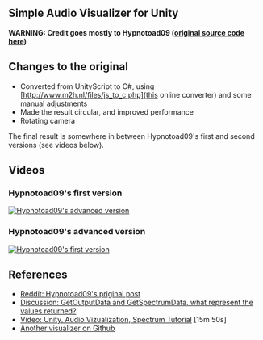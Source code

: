 ## Simple Audio Visualizer for Unity

**WARNING: Credit goes mostly to Hypnotoad09 ([original source code here](https://www.reddit.com/r/Unity3D/comments/35dm0n/check_out_this_cool_3d_audio_visualizer_ive_just/))**

## Changes to the original

* Converted from UnityScript to C#, using [http://www.m2h.nl/files/js_to_c.php](this online converter) and some manual adjustments
* Made the result circular, and improved performance
* Rotating camera

The final result is somewhere in between Hypnotoad09's first and second versions (see videos below).


## Videos

### Hypnotoad09's first version

[![Hypnotoad09's advanced version](https://img.youtube.com/vi/dbVz0tYfGcw/0.jpg)](https://www.youtube.com/watch?v=dbVz0tYfGcw)


### Hypnotoad09's advanced version

[![Hypnotoad09's first version](https://img.youtube.com/vi/vQFNL4nNL_I/0.jpg)](https://www.youtube.com/watch?v=vQFNL4nNL_I)


## References

* [Reddit: Hypnotoad09's priginal post](https://www.reddit.com/r/Unity3D/comments/35dm0n/check_out_this_cool_3d_audio_visualizer_ive_just/)
* [Discussion: GetOutputData and GetSpectrumData, what represent the values returned?](http://answers.unity3d.com/questions/157940/getoutputdata-and-getspectrumdata-they-represent-t.html)
* [Video: Unity, Audio Vizualization, Spectrum Tutorial](https://www.youtube.com/watch?v=ELLANEFw5B8) [15m 50s]
* [Another visualizer on Github](https://github.com/pctroll/unity3d-music-visualizer/blob/master/Assets/Scripts/Visualize.cs)
